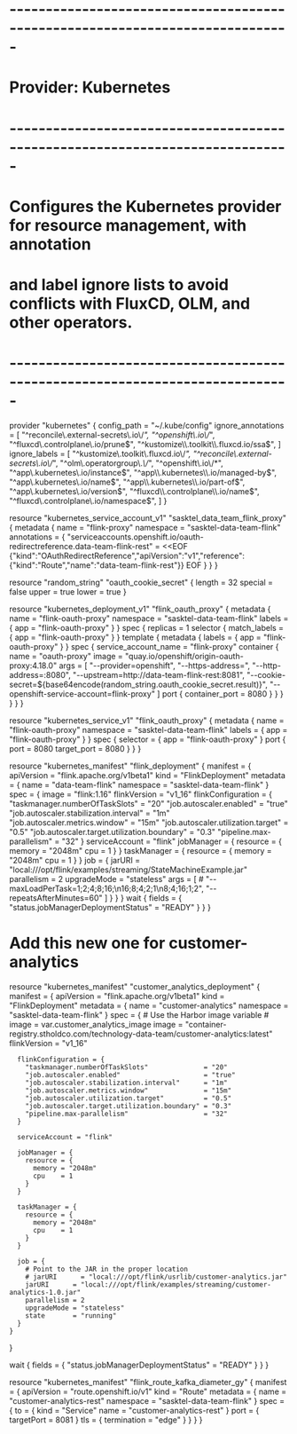 
# -----------------------------------------------------------------------------
# Provider: Kubernetes
# -----------------------------------------------------------------------------
# Configures the Kubernetes provider for resource management, with annotation
# and label ignore lists to avoid conflicts with FluxCD, OLM, and other operators.
# -----------------------------------------------------------------------------
provider "kubernetes" {
  config_path = "~/.kube/config"
  ignore_annotations = [
    "^reconcile\\.external-secrets\\.io\\/*",
    "^openshift\\.io\\/*",
    "^fluxcd\\.controlplane\\.io/prune$",
    "^kustomize\\.toolkit\\.fluxcd.io/ssa$",
  ]
  ignore_labels = [
    "^kustomize\\.toolkit\\.fluxcd.io\\/*",
    "^reconcile\\.external-secrets\\.io\\/*",
    "^olm\\.operatorgroup\\.*\\/*",
    "^openshift\\.io\\/*",
    "^app\\.kubernetes\\.io/instance$",
    "^app\\.kubernetes\\.io/managed-by$",
    "^app\\.kubernetes\\.io/name$",
    "^app\\.kubernetes\\.io/part-of$",
    "^app\\.kubernetes\\.io/version$",
    "^fluxcd\\.controlplane\\.io/name$",
    "^fluxcd\\.controlplane\\.io/namespace$",
  ]
}


resource "kubernetes_service_account_v1" "sasktel_data_team_flink_proxy" {
  metadata {
    name      = "flink-proxy"
    namespace = "sasktel-data-team-flink"
    annotations = {
      "serviceaccounts.openshift.io/oauth-redirectreference.data-team-flink-rest" = <<EOF
{"kind":"OAuthRedirectReference","apiVersion":"v1","reference":{"kind":"Route","name":"data-team-flink-rest"}}
EOF
    }
  }
}

resource "random_string" "oauth_cookie_secret" {
  length  = 32
  special = false
  upper   = true
  lower   = true
}


resource "kubernetes_deployment_v1" "flink_oauth_proxy" {
  metadata {
    name      = "flink-oauth-proxy"
    namespace = "sasktel-data-team-flink"
    labels = {
      app = "flink-oauth-proxy"
    }
  }
  spec {
    replicas = 1
    selector {
      match_labels = {
        app = "flink-oauth-proxy"
      }
    }
    template {
      metadata {
        labels = {
          app = "flink-oauth-proxy"
        }
      }
      spec {
        service_account_name = "flink-proxy"
        container {
          name  = "oauth-proxy"
          image = "quay.io/openshift/origin-oauth-proxy:4.18.0"
          args = [
            "--provider=openshift",
            "--https-address=",
            "--http-address=:8080",
            "--upstream=http://data-team-flink-rest:8081",
            "--cookie-secret=${base64encode(random_string.oauth_cookie_secret.result)}",
            "--openshift-service-account=flink-proxy"
          ]
          port {
            container_port = 8080
          }
        }
      }
    }
  }
}

resource "kubernetes_service_v1" "flink_oauth_proxy" {
  metadata {
    name      = "flink-oauth-proxy"
    namespace = "sasktel-data-team-flink"
    labels = {
      app = "flink-oauth-proxy"
    }
  }
  spec {
    selector = {
      app = "flink-oauth-proxy"
    }
    port {
      port        = 8080
      target_port = 8080
    }
  }
}

resource "kubernetes_manifest" "flink_deployment" {
  manifest = {
    apiVersion = "flink.apache.org/v1beta1"
    kind       = "FlinkDeployment"
    metadata = {
      name      = "data-team-flink"
      namespace = "sasktel-data-team-flink"
    }
    spec = {
      image        = "flink:1.16"
      flinkVersion = "v1_16"
      flinkConfiguration = {
        "taskmanager.numberOfTaskSlots"              = "20"
        "job.autoscaler.enabled"                     = "true"
        "job.autoscaler.stabilization.interval"      = "1m"
        "job.autoscaler.metrics.window"              = "15m"
        "job.autoscaler.utilization.target"          = "0.5"
        "job.autoscaler.target.utilization.boundary" = "0.3"
        "pipeline.max-parallelism"                   = "32"
      }
      serviceAccount = "flink"
      jobManager = {
        resource = {
          memory = "2048m"
          cpu    = 1
        }
      }
      taskManager = {
        resource = {
          memory = "2048m"
          cpu    = 1
        }
      }
      job = {
        jarURI      = "local:///opt/flink/examples/streaming/StateMachineExample.jar"
        parallelism = 2
        upgradeMode = "stateless"
        args = [
          # "--maxLoadPerTask=1;2;4;8;16;\n16;8;4;2;1\n8;4;16;1;2",
          "--repeatsAfterMinutes=60"
        ]
      }
    }
  }
  wait {
    fields = {
      "status.jobManagerDeploymentStatus" = "READY"
    }
  }
}
 
# Add this new one for customer-analytics
resource "kubernetes_manifest" "customer_analytics_deployment" {
  manifest = {
    apiVersion = "flink.apache.org/v1beta1"
    kind       = "FlinkDeployment"
    metadata = {
      name      = "customer-analytics"
      namespace = "sasktel-data-team-flink"
    }
    spec = {
      # Use the Harbor image variable
      # image        = var.customer_analytics_image 
      image        = "container-registry.stholdco.com/technology-data-team/customer-analytics:latest" 
      flinkVersion = "v1_16"
      
      flinkConfiguration = {
        "taskmanager.numberOfTaskSlots"              = "20"
        "job.autoscaler.enabled"                     = "true"
        "job.autoscaler.stabilization.interval"      = "1m"
        "job.autoscaler.metrics.window"              = "15m"
        "job.autoscaler.utilization.target"          = "0.5"
        "job.autoscaler.target.utilization.boundary" = "0.3"
        "pipeline.max-parallelism"                   = "32"
      }
      
      serviceAccount = "flink"
      
      jobManager = {
        resource = {
          memory = "2048m"
          cpu    = 1
        }
      }
      
      taskManager = {
        resource = {
          memory = "2048m"
          cpu    = 1
        }
      }
      
      job = {
        # Point to the JAR in the proper location
        # jarURI      = "local:///opt/flink/usrlib/customer-analytics.jar"
        jarURI      = "local:///opt/flink/examples/streaming/customer-analytics-1.0.jar"
        parallelism = 2
        upgradeMode = "stateless"
        state       = "running"
      }
    }
  }
  
  wait {
    fields = {
      "status.jobManagerDeploymentStatus" = "READY"
    }
  }
}


resource "kubernetes_manifest" "flink_route_kafka_diameter_gy" {
  manifest = {
    apiVersion = "route.openshift.io/v1"
    kind       = "Route"
    metadata = {
      name      = "customer-analytics-rest"
      namespace = "sasktel-data-team-flink"
    }
    spec = {
      to = {
        kind = "Service"
        name = "customer-analytics-rest"
      }
      port = {
        targetPort = 8081
      }
      tls = {
        termination = "edge"
      }
    }
  }
}